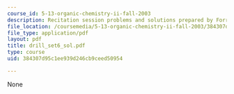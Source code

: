 ```yaml
---
course_id: 5-13-organic-chemistry-ii-fall-2003
description: Recitation session problems and solutions prepared by Forrest Arp.
file_location: /coursemedia/5-13-organic-chemistry-ii-fall-2003/384307d95c1ee939d246cb9ceed50954_drill_set6_sol.pdf
file_type: application/pdf
layout: pdf
title: drill_set6_sol.pdf
type: course
uid: 384307d95c1ee939d246cb9ceed50954

---
```

None